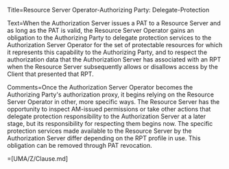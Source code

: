 Title=Resource Server Operator-Authorizing Party: Delegate-Protection

Text=When the Authorization Server issues a PAT to a Resource Server and as long as the PAT is valid, the Resource Server Operator gains an obligation to the Authorizing Party to delegate protection services to the Authorization Server Operator for the set of protectable resources for which it represents this capability to the Authorizing Party, and to respect the authorization data that the Authorization Server has associated with an RPT when the Resource Server subsequently allows or disallows access by the Client that presented that RPT.

Comments=Once the Authorization Server Operator becomes the Authorizing Party's authorization proxy, it begins relying on the Resource Server Operator in other, more specific ways. The Resource Server has the opportunity to inspect AM-issued permissions or take other actions that delegate protection responsibility to the Authorization Server at a later stage, but its responsibility for respecting them begins now. The specific protection services made available to the Resource Server by the Authorization Server differ depending on the RPT profile in use. This obligation can be removed through PAT revocation.

=[UMA/Z/Clause.md]
